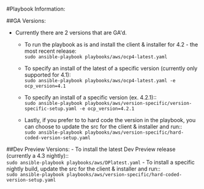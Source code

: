 #Playbook Information:

##GA Versions:
- Currently there are 2 versions that are GA'd. 

	- To run the playbook as is and install the client & installer for 4.2 - the most recent release:<br>
		`sudo ansible-playbook playbooks/aws/ocp4-latest.yaml`

	- To specify an install of the latest of a specific version (currently only supported for 4.1):<br>
	 	`sudo ansible-playbook playbooks/aws/ocp4-latest.yaml -e ocp_version=4.1`

	- To specify an install of a specific version (ex. 4.2.1)::<br>
		`sudo ansible-playbook playbooks/aws/version-specific/version-specific-setup.yaml -e ocp_version=4.2.1`
	- Lastly, if you prefer to to hard code the version in the playbook, you can choose to update the src for the client & installer and run::<br>
		`sudo ansible-playbook playbooks/aws/version-specific/hard-coded-version-setup.yaml`


##Dev Preview Versions:
	- To install the latest Dev Preview release (currently a 4.3 nightly)::<br>
		`sudo ansible-playbook playbooks/aws/DPlatest.yaml`
	- To install a specific nightly build, update the src for the client & installer and run::<br>
                `sudo ansible-playbook playbooks/aws/version-specific/hard-coded-version-setup.yaml`
